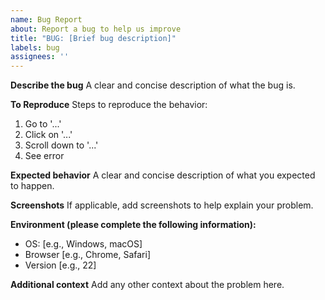```yaml
---
name: Bug Report
about: Report a bug to help us improve
title: "BUG: [Brief bug description]"
labels: bug
assignees: ''
---
```


**Describe the bug**
A clear and concise description of what the bug is.

**To Reproduce**
Steps to reproduce the behavior:
1. Go to '...'
2. Click on '...'
3. Scroll down to '...'
4. See error

**Expected behavior**
A clear and concise description of what you expected to happen.

**Screenshots**
If applicable, add screenshots to help explain your problem.

**Environment (please complete the following information):**
- OS: [e.g., Windows, macOS]
- Browser [e.g., Chrome, Safari]
- Version [e.g., 22]

**Additional context**
Add any other context about the problem here.

